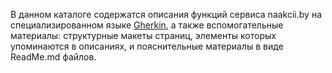 В данном каталоге содержатся описания функций сервиса naakcii.by на специализированном языке [Gherkin](https://github.com/cucumber/cucumber/wiki/Gherkin), а также вспомогательные материалы: структурные макеты страниц, элементы которых упоминаются в описаниях, и пояснительные материалы в виде ReadMe.md файлов.
